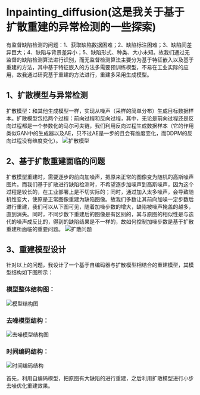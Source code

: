 # Inpainting_diffusion(这是我关于基于扩散重建的异常检测的一些探索)
有监督缺陷检测的问题：1、获取缺陷数据困难；2、缺陷标注困难；3、缺陷间差异巨大；4、缺陷与背景差异小；5、缺陷形式、种类、大小未知。故我们通过无监督的缺陷检测算法进行识别，而无监督检测算法主要分为基于特征嵌入以及基于重建的方法，其中基于特征嵌入的方法多需要预训练模型，不易在工业实际的应用，故我通过研究基于重建的方法进行，重建多采用生成模型。
## 1、扩散模型与异常检测
扩散模型：和其他生成模型一样，实现从噪声（采样的简单分布）生成目标数据样本。扩散模型包括两个过程：前向过程和反向过程，其中，无论是前向过程还是反向过程都是一个参数化的马尔可夫链，我们利用反向过程生成数据样本（它的作用类似GAN中的生成器以及AE，只不过AE是一步的且会有维度变化，而DDPM的反向过程没有维度变化）。
![扩散模型](https://github.com/xiaokai580/Inpainting_diffusion/assets/82256486/520b8740-90a7-45f9-b528-e09d8a581fed)
## 2、基于扩散重建面临的问题
扩散模型重建时，需要逐步的前向加噪声，把原来正常的图像变为随机的高斯噪声图片。而我们基于扩散进行缺陷检测时，不希望逐步加噪声到高斯噪声，因为这个过程是较长的，在工业部署上是不切实际的；同时，通过加入太多噪声，会导致随机性变大，使原是正常图像重建为缺陷图像。故我们多数让其前向加噪一定步数后进行重建，我们可以从下图可见，随着加噪步数的增大，缺陷被噪声掩盖的越多，直到消失。同时，不同步数下重建后的图像是有区别的，其与原图的相似性是与迭代的噪声成反比的，得到的缺陷结果是不一样的，故如何控制加噪步数是基于扩散重建所面临的重要问题。
![扩散问题](https://github.com/xiaokai580/Inpainting_diffusion/assets/82256486/d8a6cd4c-6d58-4faa-b6dc-4e29a263c76b)
## 3、重建模型设计
针对以上的问题，我设计了一个基于自编码器与扩散模型相结合的重建模型，其模型结构如下图所示：

### 模型整体结构图：
![模型结构图](https://github.com/xiaokai580/Inpainting_diffusion/assets/82256486/95d32c2d-2f58-46bd-a70f-6cf0788b9123)

### 去噪模型结构：
![去噪模型结构图](https://github.com/xiaokai580/Inpainting_diffusion/assets/82256486/a3276b2e-4b35-48a1-8631-065eb81060aa)

### 时间编码结构：
![时间编码结构](https://github.com/xiaokai580/Inpainting_diffusion/assets/82256486/84888168-0c46-4777-b69b-4a52ae4f8da9)

首先，利用自编码模型，把原图有大缺陷的进行重建，之后利用扩散模型进行小步去噪优化重建效果。
